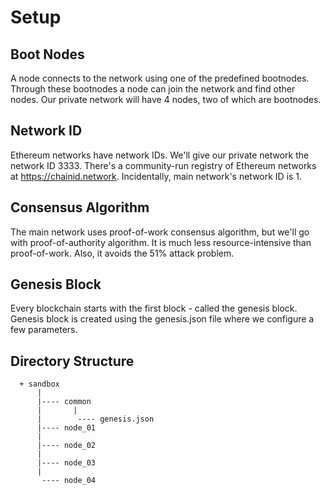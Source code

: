 # Setup

## Boot Nodes
A node connects to the network using one of the predefined bootnodes. Through these bootnodes a node can join the network and find other nodes. Our private network will have 4 nodes, two of which are bootnodes. 

## Network ID
Ethereum networks have network IDs. We'll give our private network the network ID 3333. There's a community-run registry of Ethereum networks at https://chainid.network. Incidentally, main network's network ID is 1. 

## Consensus Algorithm
The main network uses proof-of-work consensus algorithm, but we'll go with proof-of-authority algorithm. It is much less resource-intensive than proof-of-work. Also, it avoids the 51% attack problem. 

## Genesis Block
Every blockchain starts with the first block - called the genesis block. Genesis block is created using the genesis.json file where we configure a few parameters. 

## Directory Structure
```
  + sandbox
      |
      |---- common
      |       |
      |        ---- genesis.json
      |---- node_01
      |
      |---- node_02
      |
      |---- node_03
      |
       ---- node_04
```
